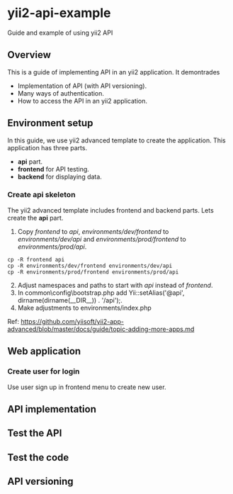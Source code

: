 # yii2-api-example
Guide and example of using yii2 API

## Overview

This is a guide of implementing API in an yii2 application.
It demontrades
* Implementation of API (with API versioning).
* Many ways of authentication.
* How to access the API in an yii2 application.

## Environment setup

In this guide, we use yii2 advanced template to create the application.
This application has three parts.
* **api** part.
* **frontend** for API testing.
* **backend** for displaying data.

### Create api skeleton
The yii2 advanced template includes frontend and backend parts. Lets create the **api** part.
1. Copy *frontend* to *api*, *environments/dev/frontend* to *environments/dev/api* and *environments/prod/frontend* to *environments/prod/api*.
```shell
cp -R frontend api
cp -R environments/dev/frontend environments/dev/api
cp -R environments/prod/frontend environments/prod/api
```
2. Adjust namespaces and paths to start with *api* instead of *frontend*.
3. In common\config\bootstrap.php add Yii::setAlias('@api', dirname(dirname(\_\_DIR\_\_)) . '/api');.
4. Make adjustments to environments/index.php

Ref: https://github.com/yiisoft/yii2-app-advanced/blob/master/docs/guide/topic-adding-more-apps.md

## Web application

### Create user for login
Use user sign up in frontend menu to create new user.

## API implementation
## Test the API
## Test the code
## API versioning